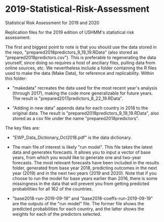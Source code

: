# 2019-Statistical-Risk-Assessment
Statistical Risk Assessment for 2019 and 2020

Replication files for the 2019 edition of USHMM's statistical risk assessment. 

The first and biggest point to note is that you should use the data stored in the repo, "prepared2018predictors_9_19_19.RData" (also stored as "prepared2018predictors.csv"). This is preferable to regenerating the data yourself, since doing so requires a host of anciliary files, pulling data from online sources, etc.  We nevertheless include a folder containing the R files used to make the data (Make Data), for reference and replicability. Within this folder:

- "makedata" recreates the data used for the most recent year's analysis (through 2017), making the code more generalizable for future years. The result is "prepared2017predictors_8_22_19.RData".

- "Adding in new data" appends data for each country in 2018 to the original data. The result is "prepared2018predictors_9_19_19.RData", also stored as a csv file under the name "prepared2018predictors". 

The key files are:

- "EWP_Data_Dictionary_Oct2018.pdf" is the data dictionary. 

- The main file of interest is likely "run model". This file takes the latest data and generates forecasts. It allows you to input a vector of base years, from which you would like to generate one and two-year forecasts. The most relevant forecasts have been included in the results folder, generated from base year 2018, predicting outcomes in the next year (2019) and in the next two years (2019 and 2020). Note that if you choose to run the model for base years earlier than 2016, there is some missingness in the data that will prevent you from getting predicted probabilities for all 162 of the countries. 

- "base2018-run-2019-09-19" and "base2018-coeffs-run-2019-09-19" are the outputs of the "run model" file. The former file shows the predicted probabilities for each country, and the latter shows the weights for each of the predictors selected.

